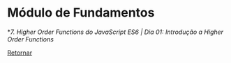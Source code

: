 # Módulo de Fundamentos

**7. Higher Order Functions do JavaScript ES6 | Dia 01: Introdução a Higher Order Functions*

[Retornar](https://github.com/zstgar/TRYBE)
